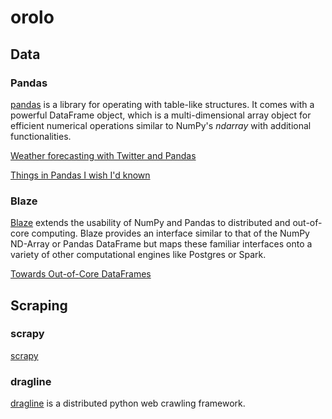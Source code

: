 orolo
=====

## Data

### Pandas
[pandas](http://pandas.pydata.org)
is a library for operating with table-like structures. It comes with a
powerful DataFrame object, which is a multi-dimensional array object for
efficient numerical operations similar to NumPy's *ndarray* with additional
functionalities.

[Weather forecasting with Twitter and Pandas](http://blog.yhathq.com/posts/predict-weather-with-kaggle-twitter-emoticons-pandas.html)

[Things in Pandas I wish I'd known](http://nbviewer.ipython.org/github/rasbt/python_reference/blob/master/tutorials/things_in_pandas.ipynb)

### Blaze
[Blaze](https://github.com/ContinuumIO/blaze)
extends the usability of NumPy and Pandas to distributed and out-of-core
computing. Blaze provides an interface similar to that of the NumPy ND-Array or
Pandas DataFrame but maps these familiar interfaces onto a variety of other
computational engines like Postgres or Spark.

[Towards Out-of-Core DataFrames](http://matthewrocklin.com/blog/work/2015/03/11/Towards-OOC-Frame/)

## Scraping

### scrapy
[scrapy](http://scrapy.org/)

### dragline
[dragline](https://github.com/inzyte/dragline)
is a distributed python web crawling framework.